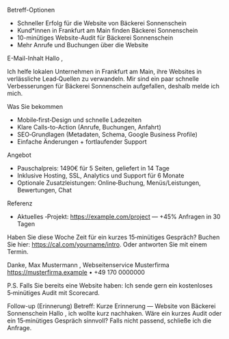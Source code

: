 Betreff-Optionen
- Schneller Erfolg für die Website von Bäckerei Sonnenschein
- Kund*innen in Frankfurt am Main finden Bäckerei Sonnenschein
- 10-minütiges Website-Audit für Bäckerei Sonnenschein
- Mehr Anrufe und Buchungen über die Website

E-Mail-Inhalt
Hallo ,

Ich helfe lokalen Unternehmen in Frankfurt am Main, ihre Websites in verlässliche Lead‑Quellen zu verwandeln. Mir sind ein paar schnelle Verbesserungen für Bäckerei Sonnenschein aufgefallen, deshalb melde ich mich.

Was Sie bekommen
- Mobile‑first‑Design und schnelle Ladezeiten
- Klare Calls-to-Action (Anrufe, Buchungen, Anfahrt)
- SEO‑Grundlagen (Metadaten, Schema, Google Business Profile)
- Einfache Änderungen + fortlaufender Support

Angebot
- Pauschalpreis: 1490€ für 5 Seiten, geliefert in 14 Tage
- Inklusive Hosting, SSL, Analytics und Support für 6 Monate
- Optionale Zusatzleistungen: Online‑Buchung, Menüs/Leistungen, Bewertungen, Chat

Referenz
- Aktuelles ‑Projekt: https://example.com/project — +45% Anfragen in 30 Tagen

Haben Sie diese Woche Zeit für ein kurzes 15‑minütiges Gespräch? Buchen Sie hier: https://cal.com/yourname/intro. Oder antworten Sie mit einem Termin.

Danke,
Max Mustermann
, Webseitenservice Musterfirma
https://musterfirma.example • +49 170 0000000

P.S. Falls Sie bereits eine Website haben: Ich sende gern ein kostenloses 5‑minütiges Audit mit Scorecard.

Follow-up (Erinnerung)
Betreff: Kurze Erinnerung — Website von Bäckerei Sonnenschein
Hallo , ich wollte kurz nachhaken. Wäre ein kurzes Audit oder ein 15‑minütiges Gespräch sinnvoll? Falls nicht passend, schließe ich die Anfrage.

